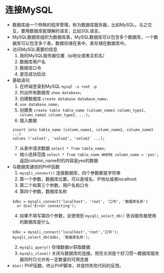 # 连接MySQL

* 数据库由一个特殊的程序管理，称为数据库服务器，比如MySQL。与之交互，要用数据库能理解的语言，比如SQL语言。
* MySQL数据库组织为数据库表，MySQL数据库可以包含多个数据库，一个数据库可以包含多个表。数据存储在表中，表存储在数据库中。
* 访问MySQL需要的信息
  1. 我的MySQL服务器位置（ip地址或者主机名）
  2. 数据库用户名
  3. 数据库口令
  4. 是否成功启动
* 基础语句
  1. 在终端登录到MySQL `mysql -u root -p`
  2. 列出所有数据库 `show database;`
  3. 创建数据库 `create database database_name;`
  4. `use database_name;`
  5. 创建表 `create table table_name (column_name1 column_type1, column_name2 column_type2, ...);`
  6. 插入数据
  ```
  insert into table_name (column_name1, column_name2, column_name3 ...)
  values ('value1', 'value2', 'value2' ...);
  ```
  7. 从表中请求数据 `select * from table_name;`
    * 缩小选择范围 `select * from table_name WHERE column_name = 'yes';` 返回column_name列的内容是yes的数据
* 与数据库通信的PHP函数
  1. `mysqli_connect()` 连接数据库，四个参数都是字符串
    1. 第一个参数，数据库位置，可以是域名、IP地址或者localhost
    2. 第二个和第三个参数，用户名和口令
    3. 第四个参数，数据库名称
    ```
    $dbc = mysqli_connect('localhost', 'root', '口令', '数据库名称')
      or die('Error connecting');
    ```
    4. 如果不填写第四个参数，会使用到 `mysqli_select_db()` 告诉服务器使用的数据库是什么
    ```
    $dbc = mysqli_connect('localhost','root','口令');
    mysqli_select_db($dbc, '数据库名称');
    ```
  2. `mysqli_query()` 存储数据or获取数据
  3. `mysqli_close()` 关闭与数据库的连接。用完关闭是个好习惯～数据库服务器同时只允许有一定数量的可用连接
* `die()` PHP函数，终止PHP脚本，并提供失败代码的反馈。
